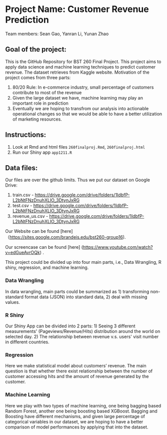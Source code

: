 # Project Name: Customer Revenue Prediction
Team members: Sean Gao, Yanran Li, Yunan Zhao


## Goal of the project:
This is the GitHub Repository for BST 260 Final Project. This project aims to apply data science and machine learning techniques to predict customer revenue. The dataset retrieves from Kaggle website. Motivation of the project comes from three parts:

1) 80/20 Rule: In e-commerce industry, small percentage of customers contribute to most of the revenue
2) Given the large dataset we have, machine learning may play an important role in prediction
3) Eventually we are hoping to transfrom our analysis into actionable operational changes so that we would be able to have a better utilization of marketing resources.


## Instructions: 
1. Look at Rmd and html files `260finalproj.Rmd`, `260finalproj.html`
2. Run our Shiny app `app1211.R`


## Data files:
Our files are over the github limits. Thus we put our dataset on Google Drive:
1) train.csv - https://drive.google.com/drive/folders/1IdbfP-L2bNtFNzDnuhXLIO_3DtynJxRG
2) test.csv - https://drive.google.com/drive/folders/1IdbfP-L2bNtFNzDnuhXLIO_3DtynJxRG
3) revenue_us.csv - https://drive.google.com/drive/folders/1IdbfP-L2bNtFNzDnuhXLIO_3DtynJxRG


Our Website can be found [here]（https://sites.google.com/brandeis.edu/bst260-group16).

Our screencase can be found [here] (https://www.youtube.com/watch?v=edGueAvrOQk) .


This project could be divided up into four main parts, i.e., Data Wrangling, R shiny, regression, and machine learning. 

### Data Wrangling
In data wrangling, main parts could be summarized as 1) transforming non-standard format data (JSON) into standard data, 2) deal with missing values.

### R Shiny
Our Shiny App can be divided into 2 parts: 1) Seeing 3 different measurements' (Pageviews/Revenue/Hits) distribution around the world on selected day. 2) The relationship between revenue v.s. users' visit number in different countries.

### Regression
Here we make statistical model about customers’ revenue. The main question is that whether there exist relationship between the number of customer accessing hits and the amount of revenue generated by the customer. 

### Machine Learning
Here we play with two types of machine learning, one being bagging based Random Forest, another one being boosting based XGBoost. Bagging and Boosting have different mechanisms, and given large percentage of categorical variables in our dataset, we are hoping to have a better comparison of model performances by applying that into the dataset.

